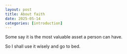 ```yaml
---
layout: post
title: About faith
date: 2025-05-14
categories: [introduction]
---
```


Some say it is the most valuable asset a person can have.

So I shall use it wisely and go to bed.
